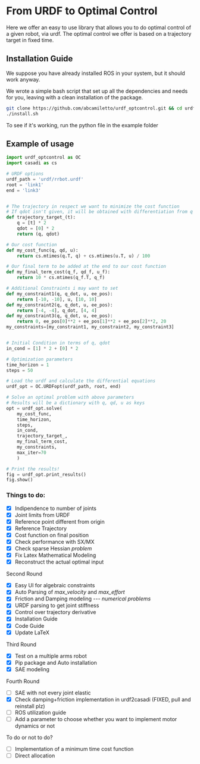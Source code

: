 # From URDF to Optimal Control
Here we offer an easy to use library that allows you to do optimal control of a given robot, via urdf.
The optimal control we offer is based on a trajectory target in fixed time.

## Installation Guide
We suppose you have already installed ROS in your system, but it should work anyway.

We wrote a simple bash script that set up all the dependencies and needs for you, leaving with a clean installation of the package.

```bash
git clone https://github.com/abcamiletto/urdf_optcontrol.git && cd urdf_optcontrol
./install.sh
```

To see if it's working, run the python file in the example folder


## Example of usage
```python
import urdf_optcontrol as OC
import casadi as cs

# URDF options
urdf_path = 'urdf/rrbot.urdf'
root = 'link1'
end = 'link3'


# The trajectory in respect we want to minimize the cost function
# If qdot isn't given, it will be obtained with differentiation from q
def trajectory_target_(t):
    q = [t] * 2
    qdot = [0] * 2
    return (q, qdot)

# Our cost function
def my_cost_func(q, qd, u):
    return cs.mtimes(q.T, q) + cs.mtimes(u.T, u) / 100

# Our final term to be added at the end to our cost function
def my_final_term_cost(q_f, qd_f, u_f):
    return 10 * cs.mtimes(q_f.T, q_f)

# Additional Constraints i may want to set
def my_constraint1(q, q_dot, u, ee_pos):
    return [-10, -10], u, [10, 10]
def my_constraint2(q, q_dot, u, ee_pos):
    return [-4, -4], q_dot, [4, 4]
def my_constraint3(q, q_dot, u, ee_pos):
    return 0, ee_pos[0]**2 + ee_pos[1]**2 + ee_pos[2]**2, 20
my_constraints=[my_constraint1, my_constraint2, my_constraint3]


# Initial Condition in terms of q, qdot
in_cond = [1] * 2 + [0] * 2

# Optimization parameters
time_horizon = 1
steps = 50

# Load the urdf and calculate the differential equations
urdf_opt = OC.URDFopt(urdf_path, root, end)

# Solve an optimal problem with above parameters
# Results will be a dictionary with q, qd, u as keys
opt = urdf_opt.solve(
    my_cost_func,
    time_horizon,
    steps,
    in_cond,
    trajectory_target_,
    my_final_term_cost,
    my_constraints,
    max_iter=70
    )

# Print the results!
fig = urdf_opt.print_results()
fig.show()
```


### Things to do:

- [x] Indipendence to number of joints
- [x] Joint limits from URDF
- [x] Reference point different from origin
- [x] Reference Trajectory
- [x] Cost function on final position
- [x] Check performance with SX/MX
- [x] Check sparse Hessian *problem*
- [x] Fix Latex Mathematical Modeling
- [x] Reconstruct the actual optimal input

Second Round

- [x] Easy UI for algebraic constraints
- [x] Auto Parsing of *max_velocity* and *max_effort*
- [x] Friction and Damping modeling --- *numerical problems*
- [x] URDF parsing to get joint stiffness 
- [x] Control over trajectory derivative
- [x] Installation Guide
- [x] Code Guide 
- [x] Update LaTeX

Third Round

- [x] Test on a multiple arms robot
- [x] Pip package and Auto installation
- [x] SAE modeling

Fourth Round

- [ ] SAE with not every joint elastic
- [x] Check damping+friction implementation in urdf2casadi (FIXED, pull and reinstall plz)
- [ ] ROS utilization guide 
- [ ] Add a parameter to choose whether you want to implement motor dynamics or not

To do or not to do?
- [ ] Implementation of a minimum time cost function 
- [ ] Direct allocation
